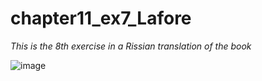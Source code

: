# chapter11_ex7_Lafore
*This is the 8th exercise in a Rissian translation of the book* <br />

![image](https://user-images.githubusercontent.com/79082114/162732308-056e41f1-141d-4b08-8133-844ec5e9b812.png)
